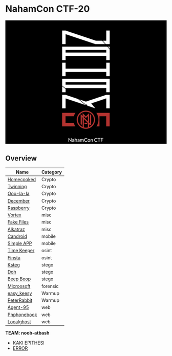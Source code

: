 # NahamCon CTF-20

![](./web/img/n.png)

## Overview


| Name          | Category |
| ------------- | ------------- |
| [Homecooked](https://github.com/noob-atbash/CTF-writeups/tree/master/nahamcon-20/crypto#homecooked) | Crypto |
| [Twinning](https://github.com/noob-atbash/CTF-writeups/tree/master/nahamcon-20/crypto#hometwinning )| Crypto  |
| [Ooo-la-la](https://github.com/noob-atbash/CTF-writeups/tree/master/nahamcon-20/crypto#Ooo-la-la) | Crypto  |
| [December](https://github.com/noob-atbash/CTF-writeups/tree/master/nahamcon-20/crypto#december) | Crypto |
| [Raspberry](https://github.com/noob-atbash/CTF-writeups/tree/master/nahamcon-20/crypto#raspberry)| Crypto |
| [Vortex](https://github.com/noob-atbash/CTF-writeups/tree/master/nahamcon-20/misc#vortex)  | misc  |
| [Fake Files](https://github.com/noob-atbash/CTF-writeups/tree/master/nahamcon-20/misc#fake-files) | misc  |
| [Alkatraz](https://github.com/noob-atbash/CTF-writeups/tree/master/nahamcon-20/misc#ALKATRAZ) | misc |
| [Candroid](https://github.com/noob-atbash/CTF-writeups/blob/master/nahamcon-20/mobile/mobile.md#candroid) | mobile  |
| [Simple APP](https://github.com/noob-atbash/CTF-writeups/blob/master/nahamcon-20/mobile/mobile.md#simpleapp) | mobile  |
| [Time Keeper](https://github.com/noob-atbash/CTF-writeups/blob/master/nahamcon-20/osint/os.md#timekeeper) | osint  |
| [Finsta](https://github.com/noob-atbash/CTF-writeups/blob/master/nahamcon-20/osint/os.md#finsta) | osint  |
| [Ksteg](https://github.com/noob-atbash/CTF-writeups/blob/master/nahamcon-20/stego/stego.md#ksteg)  |  stego  |
| [Doh](https://github.com/noob-atbash/CTF-writeups/blob/master/nahamcon-20/stego/stego.md#doh)  |  stego  |
| [Beep Boop](https://github.com/noob-atbash/CTF-writeups/blob/master/nahamcon-20/stego/stego.md#beepboop)  |  stego  |
| [Microosoft](https://github.com/noob-atbash/CTF-writeups/blob/master/nahamcon-20/stego/stego.md#microosoft)  |  forensic |
| [easy_keesy](https://github.com/noob-atbash/CTF-writeups/blob/master/nahamcon-20/warmup/warmpup.md#easy_keesy)| Warmup |
| [PeterRabbit](https://github.com/noob-atbash/CTF-writeups/blob/master/nahamcon-20/warmup/warmpup.md#peterrabbit)| Warmup | 
| [Agent-95](https://github.com/noob-atbash/CTF-writeups/tree/master/nahamcon-20/web#agent95 ) | web  |
| [Phphonebook](https://github.com/noob-atbash/CTF-writeups/tree/master/nahamcon-20/web#phphonebook ) | web  |
| [Localghost](https://github.com/noob-atbash/CTF-writeups/tree/master/nahamcon-20/web#plocalghost ) | web |





**TEAM: noob-atbash** 
- [KAKI EPITHESI](https://github.com/kaki-epithesi)
- [ERROR](https://github.com/Error-200)      













